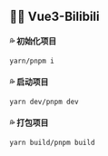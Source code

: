 ## :blue_heart::blue_heart:  Vue3-Bilibili

#### :sweat_drops: 初始化项目

```ABAP
yarn/pnpm i 
```

#### :sweat_drops:  启动项目

```ABAP
yarn dev/pnpm dev
```

#### :sweat_drops:  打包项目

```ABAP
yarn build/pnpm build
```







